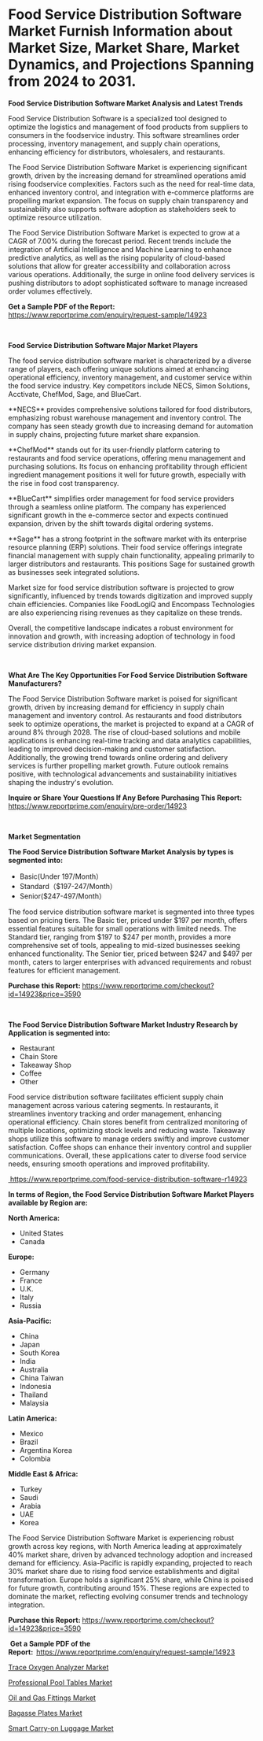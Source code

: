 <p><h1>Food Service Distribution Software Market Furnish Information about Market Size, Market Share, Market Dynamics, and Projections Spanning from 2024 to 2031.</h1></p><p><strong>Food Service Distribution Software Market Analysis and Latest Trends</strong></p>
<p><p>Food Service Distribution Software is a specialized tool designed to optimize the logistics and management of food products from suppliers to consumers in the foodservice industry. This software streamlines order processing, inventory management, and supply chain operations, enhancing efficiency for distributors, wholesalers, and restaurants. </p><p>The Food Service Distribution Software Market is experiencing significant growth, driven by the increasing demand for streamlined operations amid rising foodservice complexities. Factors such as the need for real-time data, enhanced inventory control, and integration with e-commerce platforms are propelling market expansion. The focus on supply chain transparency and sustainability also supports software adoption as stakeholders seek to optimize resource utilization. </p><p>The Food Service Distribution Software Market is expected to grow at a CAGR of 7.00% during the forecast period. Recent trends include the integration of Artificial Intelligence and Machine Learning to enhance predictive analytics, as well as the rising popularity of cloud-based solutions that allow for greater accessibility and collaboration across various operations. Additionally, the surge in online food delivery services is pushing distributors to adopt sophisticated software to manage increased order volumes effectively.</p></p>
<p><strong>Get a Sample PDF of the Report:&nbsp;</strong> <a href="https://www.reportprime.com/enquiry/request-sample/14923?utm_campaign=1720&utm_medium=2&utm_source=Github&utm_content=ia&utm_term=29112024&utm_id=food-service-distribution-software">https://www.reportprime.com/enquiry/request-sample/14923</a></p>
<p>&nbsp;</p>
<p><strong>Food Service Distribution Software Major Market Players</strong></p>
<p><p>The food service distribution software market is characterized by a diverse range of players, each offering unique solutions aimed at enhancing operational efficiency, inventory management, and customer service within the food service industry. Key competitors include NECS, Simon Solutions, Acctivate, ChefMod, Sage, and BlueCart.</p><p>**NECS** provides comprehensive solutions tailored for food distributors, emphasizing robust warehouse management and inventory control. The company has seen steady growth due to increasing demand for automation in supply chains, projecting future market share expansion.</p><p>**ChefMod** stands out for its user-friendly platform catering to restaurants and food service operations, offering menu management and purchasing solutions. Its focus on enhancing profitability through efficient ingredient management positions it well for future growth, especially with the rise in food cost transparency.</p><p>**BlueCart** simplifies order management for food service providers through a seamless online platform. The company has experienced significant growth in the e-commerce sector and expects continued expansion, driven by the shift towards digital ordering systems.</p><p>**Sage** has a strong footprint in the software market with its enterprise resource planning (ERP) solutions. Their food service offerings integrate financial management with supply chain functionality, appealing primarily to larger distributors and restaurants. This positions Sage for sustained growth as businesses seek integrated solutions.</p><p>Market size for food service distribution software is projected to grow significantly, influenced by trends towards digitization and improved supply chain efficiencies. Companies like FoodLogiQ and Encompass Technologies are also experiencing rising revenues as they capitalize on these trends. </p><p>Overall, the competitive landscape indicates a robust environment for innovation and growth, with increasing adoption of technology in food service distribution driving market expansion.</p></p>
<p>&nbsp;</p>
<p><strong>What Are The Key Opportunities For Food Service Distribution Software Manufacturers?</strong></p>
<p><p>The Food Service Distribution Software market is poised for significant growth, driven by increasing demand for efficiency in supply chain management and inventory control. As restaurants and food distributors seek to optimize operations, the market is projected to expand at a CAGR of around 8% through 2028. The rise of cloud-based solutions and mobile applications is enhancing real-time tracking and data analytics capabilities, leading to improved decision-making and customer satisfaction. Additionally, the growing trend towards online ordering and delivery services is further propelling market growth. Future outlook remains positive, with technological advancements and sustainability initiatives shaping the industry's evolution.</p></p>
<p><strong>Inquire or Share Your Questions If Any Before Purchasing This Report:</strong> <a href="https://www.reportprime.com/enquiry/pre-order/14923?utm_campaign=1720&utm_medium=2&utm_source=Github&utm_content=ia&utm_term=29112024&utm_id=food-service-distribution-software">https://www.reportprime.com/enquiry/pre-order/14923</a></p>
<p>&nbsp;</p>
<p><strong>Market Segmentation</strong></p>
<p><strong>The Food Service Distribution Software Market Analysis by types is segmented into:</strong></p>
<p><ul><li>Basic(Under 197/Month）</li><li>Standard（$197-247/Month）</li><li>Senior($247-497/Month）</li></ul></p>
<p><p>The food service distribution software market is segmented into three types based on pricing tiers. The Basic tier, priced under $197 per month, offers essential features suitable for small operations with limited needs. The Standard tier, ranging from $197 to $247 per month, provides a more comprehensive set of tools, appealing to mid-sized businesses seeking enhanced functionality. The Senior tier, priced between $247 and $497 per month, caters to larger enterprises with advanced requirements and robust features for efficient management.</p></p>
<p><strong>Purchase this Report:&nbsp;</strong><a href="https://www.reportprime.com/checkout?id=14923&price=3590&utm_campaign=1720&utm_medium=2&utm_source=Github&utm_content=ia&utm_term=29112024&utm_id=food-service-distribution-software">https://www.reportprime.com/checkout?id=14923&price=3590</a></p>
<p>&nbsp;</p>
<p><strong>The Food Service Distribution Software Market Industry Research by Application is segmented into:</strong></p>
<p><ul><li>Restaurant</li><li>Chain Store</li><li>Takeaway Shop</li><li>Coffee</li><li>Other</li></ul></p>
<p><p>Food service distribution software facilitates efficient supply chain management across various catering segments. In restaurants, it streamlines inventory tracking and order management, enhancing operational efficiency. Chain stores benefit from centralized monitoring of multiple locations, optimizing stock levels and reducing waste. Takeaway shops utilize this software to manage orders swiftly and improve customer satisfaction. Coffee shops can enhance their inventory control and supplier communications. Overall, these applications cater to diverse food service needs, ensuring smooth operations and improved profitability.</p></p>
<p><a href="https://www.reportprime.com/food-service-distribution-software-r14923?utm_campaign=1720&utm_medium=2&utm_source=Github&utm_content=ia&utm_term=29112024&utm_id=food-service-distribution-software">&nbsp;https://www.reportprime.com/food-service-distribution-software-r14923</a></p>
<p><strong>In terms of Region, the Food Service Distribution Software Market Players available by Region are:</strong></p>
<p>
    <p> <strong> North America: </strong>
        <ul>
            <li>United States</li>
            <li>Canada</li>
        </ul>
        </p> 
    <p> <strong> Europe: </strong>
        <ul>
            <li>Germany</li>
            <li>France</li>
            <li>U.K.</li>
            <li>Italy</li>
            <li>Russia</li>
        </ul>
        </p> 
    <p> <strong> Asia-Pacific: </strong>
        <ul>
            <li>China</li>
            <li>Japan</li>
            <li>South Korea</li>
            <li>India</li>
            <li>Australia</li>
            <li>China Taiwan</li>
            <li>Indonesia</li>
            <li>Thailand</li>
            <li>Malaysia</li>
        </ul>
        </p> 
    <p> <strong> Latin America: </strong>
        <ul>
            <li>Mexico</li>
            <li>Brazil</li>
            <li>Argentina Korea</li>
            <li>Colombia</li>
        </ul>
        </p> 
    <p> <strong> Middle East & Africa: </strong>
        <ul>
            <li>Turkey</li>
            <li>Saudi</li>
            <li>Arabia</li>
            <li>UAE</li>
            <li>Korea</li>
        </ul>
    </p>
    </p>
<p><p>The Food Service Distribution Software Market is experiencing robust growth across key regions, with North America leading at approximately 40% market share, driven by advanced technology adoption and increased demand for efficiency. Asia-Pacific is rapidly expanding, projected to reach 30% market share due to rising food service establishments and digital transformation. Europe holds a significant 25% share, while China is poised for future growth, contributing around 15%. These regions are expected to dominate the market, reflecting evolving consumer trends and technology integration.</p></p>
<p><strong>Purchase this Report: </strong><a href="https://www.reportprime.com/checkout?id=14923&price=3590&utm_campaign=1720&utm_medium=2&utm_source=Github&utm_content=ia&utm_term=29112024&utm_id=food-service-distribution-software">https://www.reportprime.com/checkout?id=14923&price=3590</a></p>
<p>&nbsp;<strong>Get a Sample PDF of the Report:&nbsp;&nbsp;</strong><a href="https://www.reportprime.com/enquiry/request-sample/14923?utm_campaign=1720&utm_medium=2&utm_source=Github&utm_content=ia&utm_term=29112024&utm_id=food-service-distribution-software">https://www.reportprime.com/enquiry/request-sample/14923</a></p>
<p><strong></strong></p>
<p><p><a href="https://www.linkedin.com/pulse/global-trace-oxygen-analyzer-market-trends-innovations-ur82e?utm_campaign=1720&utm_medium=2&utm_source=Github&utm_content=ia&utm_term=29112024&utm_id=food-service-distribution-software">Trace Oxygen Analyzer Market</a></p><p><a href="https://issuu.com/reportprime-2/docs/professional-pool-tables-market-size-2030.pptx?utm_campaign=1720&utm_medium=2&utm_source=Github&utm_content=ia&utm_term=29112024&utm_id=food-service-distribution-software">Professional Pool Tables Market</a></p><p><a href="https://www.linkedin.com/pulse/exploring-oil-gas-fittings-market-dynamics-revenue-analysis-zqw7e?utm_campaign=1720&utm_medium=2&utm_source=Github&utm_content=ia&utm_term=29112024&utm_id=food-service-distribution-software">Oil and Gas Fittings Market</a></p><p><a href="https://www.linkedin.com/pulse/regulatory-landscape-its-influence-global-bagasse-0vxge?utm_campaign=1720&utm_medium=2&utm_source=Github&utm_content=ia&utm_term=29112024&utm_id=food-service-distribution-software">Bagasse Plates Market</a></p><p><a href="https://issuu.com/reportprime-2/docs/smart-carry-on-luggage-market-size-2030.pptx?utm_campaign=1720&utm_medium=2&utm_source=Github&utm_content=ia&utm_term=29112024&utm_id=food-service-distribution-software">Smart Carry-on Luggage Market</a></p></p>